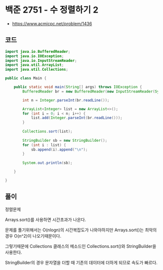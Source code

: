 # 백준 2751 - 수 정렬하기 2
- https://www.acmicpc.net/problem/1436

## 코드
``` java
import java.io.BufferedReader;
import java.io.IOException;
import java.io.InputStreamReader;
import java.util.ArrayList;
import java.util.Collections;

public class Main {

	public static void main(String[] args) throws IOException {
		BufferedReader br = new BufferedReader(new InputStreamReader(System.in));

		int n = Integer.parseInt(br.readLine());

		ArrayList<Integer> list = new ArrayList<>();
		for (int i = 0; i < n; i++) {
			list.add(Integer.parseInt(br.readLine()));
		}
		
		Collections.sort(list);
		
		StringBuilder sb = new StringBuilder();
		for (int i : list) {
			sb.append(i).append("\n");
		}
		
		System.out.println(sb);

	}

}


```

## 풀이
정렬문제

Arrays.sort()를 사용하면 시간초과가 나온다.

문제를 풀기위해서는 O(nlogn)의 시간복잡도가 나와야하지만 Arrays.sort()는 최악의 경우 O(n^2)이 나오기때문이다.

그렇기때문에 Collections 클래스의 메소드인 Collections.sort()와 StringBuilder을 사용한다.

StringBuilder의 경우 문자열을 더할 때 기존의 데이터에 더하게 되므로 속도가 빠르다.

